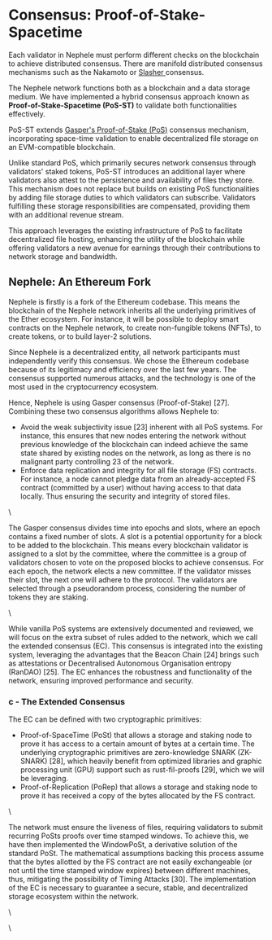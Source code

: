 # Consensus: Proof-of-Stake-Spacetime

Each validator in Nephele must perform different checks on the blockchain to achieve distributed consensus. There are manifold distributed consensus mechanisms such as the Nakamoto or [Slasher ](https://blog.ethereum.org/2014/01/15/slasher-a-punitive-proof-of-stake-algorithm)consensus.&#x20;

The Nephele network functions both as a blockchain and a data storage medium. We have implemented a hybrid consensus approach known as **Proof-of-Stake-Spacetime (PoS-ST)** to validate both functionalities effectively.

PoS-ST extends [Gasper's Proof-of-Stake (PoS)](https://ethereum.org/en/developers/docs/consensus-mechanisms/pos/) consensus mechanism, incorporating space-time validation to enable decentralized file storage on an EVM-compatible blockchain.&#x20;

Unlike standard PoS, which primarily secures network consensus through validators' staked tokens, PoS-ST introduces an additional layer where validators also attest to the persistence and availability of files they store. This mechanism does not replace but builds on existing PoS functionalities by adding file storage duties to which validators can subscribe. Validators fulfilling these storage responsibilities are compensated, providing them with an additional revenue stream.&#x20;

This approach leverages the existing infrastructure of PoS to facilitate decentralized file hosting, enhancing the utility of the blockchain while offering validators a new avenue for earnings through their contributions to network storage and bandwidth.

## Nephele: An Ethereum Fork

Nephele is firstly is a fork of the Ethereum codebase. This means the blockchain of the Nephele network inherits all the underlying primitives of the Ether ecosystem. For instance, it will be possible to deploy smart contracts on the Nephele network, to create non-fungible tokens (NFTs), to create tokens, or to build layer-2 solutions.&#x20;

Since Nephele is a decentralized entity, all network participants must independently verify this consensus. We chose the Ethereum codebase because of its legitimacy and efficiency over the last few years. The consensus supported numerous attacks, and the technology is one of the most used in the cryptocurrency ecosystem.&#x20;

Hence, Nephele is using Gasper consensus (Proof-of-Stake) \[27]. Combining these two consensus algorithms allows Nephele to:

* Avoid the weak subjectivity issue \[23] inherent with all PoS systems. For instance, this ensures that new nodes entering the network without previous knowledge of the blockchain can indeed achieve the same state shared by existing nodes on the network, as long as there is no malignant party controlling  23  of the network.
* Enforce data replication and integrity for all file storage (FS) contracts. For instance, a node cannot pledge data from an already-accepted FS contract (committed by a user) without having access to that data locally. Thus ensuring the security and integrity of stored files.

\


The Gasper consensus divides time into epochs and slots, where an epoch contains a fixed number of slots. A slot is a potential opportunity for a block to be added to the blockchain. This means every blockchain validator is assigned to a slot by the committee, where the committee is a group of validators chosen to vote on the proposed blocks to achieve consensus. For each epoch, the network elects a new committee. If the validator misses their slot, the next one will adhere to the protocol. The validators are selected through a pseudorandom process, considering the number of tokens they are staking.&#x20;

\


While vanilla PoS systems are extensively documented and reviewed, we will focus on the extra subset of rules added to the network, which we call the extended consensus (EC). This consensus is integrated into the existing system, leveraging the advantages that the Beacon Chain \[24] brings such as attestations or Decentralised Autonomous Organisation entropy (RanDAO) \[25]. The EC enhances the robustness and functionality of the network, ensuring improved performance and security.

### c - The Extended Consensus

The EC can be defined with two cryptographic primitives:

* Proof-of-SpaceTime (PoSt) that allows a storage and staking node to prove it has access to a certain amount of bytes at a certain time. The underlying cryptographic primitives are zero-knowledge SNARK (ZK-SNARK) \[28], which heavily benefit from optimized libraries and graphic processing unit (GPU) support such as rust-fil-proofs \[29], which we will be leveraging.
* Proof-of-Replication (PoRep) that allows a storage and staking node to prove it has received a copy of the bytes allocated by the FS contract.

\


The network must ensure the liveness of files, requiring validators to submit recurring PoSts proofs over time stamped windows. To achieve this, we have then implemented the WindowPoSt, a derivative solution of the standard PoSt. The mathematical assumptions backing this process assume that the bytes allotted by the FS contract are not easily exchangeable (or not until the time stamped window expires) between different machines, thus, mitigating the possibility of Timing Attacks \[30]. The implementation of the EC is necessary to guarantee a secure, stable, and decentralized storage ecosystem within the network.&#x20;

\


\
